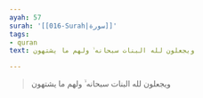 ```yaml
---
ayah: 57
surah: '[[016-Surah|سورة]]'
tags:
- quran
text: ويجعلون لله البنات سبحانه ۙ ولهم ما يشتهون

---
```

> ويجعلون لله البنات سبحانه ۙ ولهم ما يشتهون
